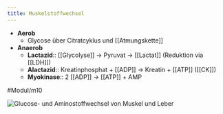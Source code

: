 ```yaml
---
title: Muskelstoffwechsel
---
```

- **Aerob**
    - Glycose über Citratcyklus und [[Atmungskette]]
- **Anaerob**
    - **Lactazid**:: [[Glycolyse]] → Pyruvat → [[Lactat]] (Reduktion via [[LDH]])
    - **Alactazid**:: Kreatinphosphat + [[ADP]] → Kreatin + [[ATP]] ([[CK]])
    - **Myokinase**:: 2 [[ADP]] → [[ATP]] + AMP

#Modul/m10

![Glucose- und Aminostoffwechsel von Muskel und Leber](https://media-de.amboss.com/media/thumbs/big_5a8eda17432e2.jpg)
